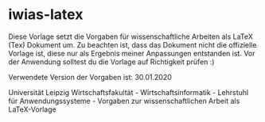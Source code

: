 # iwias-latex
Diese Vorlage setzt die Vorgaben für wissenschaftliche Arbeiten als LaTeX (Tex) Dokument um.
Zu beachten ist, dass das Dokument nicht die offizielle Vorlage ist, diese nur als Ergebnis meiner Anpassungen entstanden ist.
Vor der Anwendung solltest du die Vorlage auf Richtigkeit prüfen :)

Verwendete Version der Vorgaben ist: 30.01.2020

Universität Leipzig Wirtschaftsfakultät - Wirtschaftsinformatik -  Lehrstuhl für Anwendungssysteme - Vorgaben zur wissenschaftlichen Arbeit als LaTeX-Vorlage
